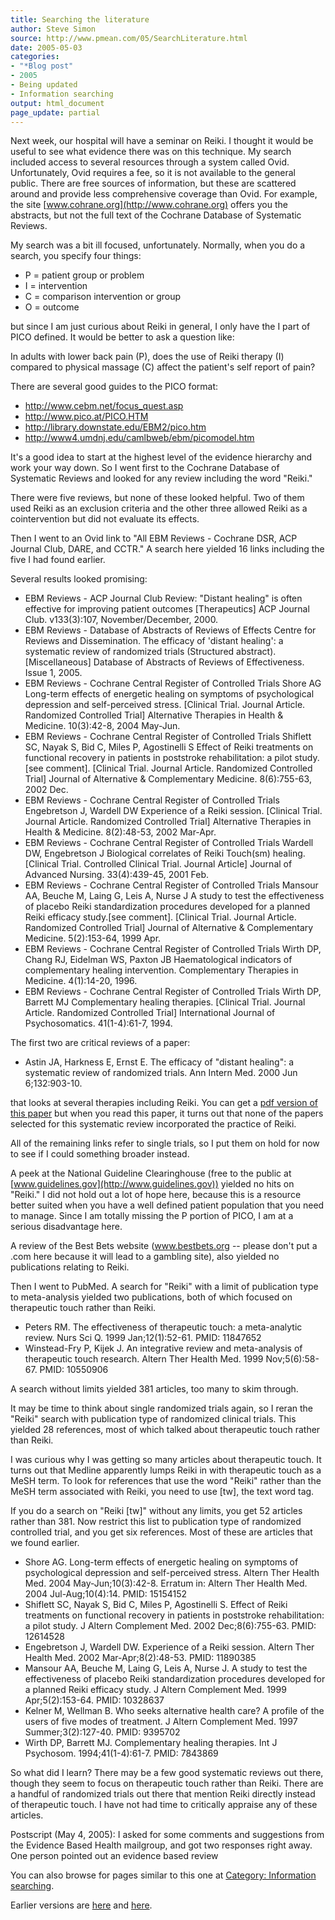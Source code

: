 ```yaml
---
title: Searching the literature
author: Steve Simon
source: http://www.pmean.com/05/SearchLiterature.html
date: 2005-05-03
categories:
- "*Blog post"
- 2005
- Being updated
- Information searching
output: html_document
page_update: partial
---
```


Next week, our hospital will have a seminar on Reiki. I thought it would
be useful to see what evidence there was on this technique. My search
included access to several resources through a system called Ovid.
Unfortunately, Ovid requires a fee, so it is not available to the
general public. There are free sources of information, but these are
scattered around and provide less comprehensive coverage than Ovid. For
example, the site [www.cohrane.org](http://www.cohrane.org) offers you
the abstracts, but not the full text of the Cochrane Database of
Systematic Reviews.

My search was a bit ill focused, unfortunately. Normally, when you do a
search, you specify four things:

- P = patient group or problem
- I = intervention
- C = comparison intervention or group
- O = outcome

but since I am just curious about Reiki in general, I only have the I
part of PICO defined. It would be better to ask a question like:

In adults with lower back pain (P), does the use of Reiki therapy (I)
compared to physical massage (C) affect the patient's self report of
pain?

There are several good guides to the PICO format:

- <http://www.cebm.net/focus_quest.asp>
- <http://www.pico.at/PICO.HTM>
- <http://library.downstate.edu/EBM2/pico.htm>
- <http://www4.umdnj.edu/camlbweb/ebm/picomodel.htm>

It's a good idea to start at the highest level of the evidence
hierarchy and work your way down. So I went first to the Cochrane
Database of Systematic Reviews and looked for any review including the
word "Reiki."

There were five reviews, but none of these looked helpful. Two of them
used Reiki as an exclusion criteria and the other three allowed Reiki as
a cointervention but did not evaluate its effects.

Then I went to an Ovid link to "All EBM Reviews - Cochrane DSR, ACP
Journal Club, DARE, and CCTR." A search here yielded 16 links including
the five I had found earlier.

Several results looked promising:

- EBM Reviews - ACP Journal Club Review: "Distant healing" is often
effective for improving patient outcomes \[Therapeutics\] ACP
Journal Club. v133(3):107, November/December, 2000.
- EBM Reviews - Database of Abstracts of Reviews of Effects Centre for
Reviews and Dissemination. The efficacy of 'distant healing': a
systematic review of randomized trials (Structured abstract).
\[Miscellaneous\] Database of Abstracts of Reviews of Effectiveness.
Issue 1, 2005.
- EBM Reviews - Cochrane Central Register of Controlled Trials Shore
AG Long-term effects of energetic healing on symptoms of
psychological depression and self-perceived stress. \[Clinical
Trial. Journal Article. Randomized Controlled Trial\] Alternative
Therapies in Health & Medicine. 10(3):42-8, 2004 May-Jun.
- EBM Reviews - Cochrane Central Register of Controlled Trials
Shiflett SC, Nayak S, Bid C, Miles P, Agostinelli S Effect of Reiki
treatments on functional recovery in patients in poststroke
rehabilitation: a pilot study.\[see comment\]. \[Clinical Trial.
Journal Article. Randomized Controlled Trial\] Journal of
Alternative & Complementary Medicine. 8(6):755-63, 2002 Dec.
- EBM Reviews - Cochrane Central Register of Controlled Trials
Engebretson J, Wardell DW Experience of a Reiki session. \[Clinical
Trial. Journal Article. Randomized Controlled Trial\] Alternative
Therapies in Health & Medicine. 8(2):48-53, 2002 Mar-Apr.
- EBM Reviews - Cochrane Central Register of Controlled Trials Wardell
DW, Engebretson J Biological correlates of Reiki Touch(sm) healing.
\[Clinical Trial. Controlled Clinical Trial. Journal Article\]
Journal of Advanced Nursing. 33(4):439-45, 2001 Feb.
- EBM Reviews - Cochrane Central Register of Controlled Trials Mansour
AA, Beuche M, Laing G, Leis A, Nurse J A study to test the
effectiveness of placebo Reiki standardization procedures developed
for a planned Reiki efficacy study.\[see comment\]. \[Clinical
Trial. Journal Article. Randomized Controlled Trial\] Journal of
Alternative & Complementary Medicine. 5(2):153-64, 1999 Apr.
- EBM Reviews - Cochrane Central Register of Controlled Trials Wirth
DP, Chang RJ, Eidelman WS, Paxton JB Haematological indicators of
complementary healing intervention. Complementary Therapies in
Medicine. 4(1):14-20, 1996.
- EBM Reviews - Cochrane Central Register of Controlled Trials Wirth
DP, Barrett MJ Complementary healing therapies. \[Clinical Trial.
Journal Article. Randomized Controlled Trial\] International Journal
of Psychosomatics. 41(1-4):61-7, 1994.

The first two are critical reviews of a paper:

- Astin JA, Harkness E, Ernst E. The efficacy of "distant healing":
a systematic review of randomized trials. Ann Intern Med. 2000 Jun
6;132:903-10.

that looks at several therapies including Reiki. You can get a [pdf
version of this paper](http://www.annals.org/cgi/reprint/132/11/903.pdf)
but when you read this paper, it turns out that none of the papers
selected for this systematic review incorporated the practice of Reiki.

All of the remaining links refer to single trials, so I put them on hold
for now to see if I could something broader instead.

A peek at the National Guideline Clearinghouse (free to the public at
[www.guidelines.gov](http://www.guidelines.gov)) yielded no hits on
"Reiki." I did not hold out a lot of hope here, because this is a
resource better suited when you have a well defined patient population
that you need to manage. Since I am totally missing the P portion of
PICO, I am at a serious disadvantage here.

A review of the Best Bets website (www.bestbets.org \-- please don't
put a .com here because it will lead to a gambling site), also yielded
no publications relating to Reiki.

Then I went to PubMed. A search for "Reiki" with a limit of
publication type to meta-analysis yielded two publications, both of
which focused on therapeutic touch rather than Reiki.

- Peters RM. The effectiveness of therapeutic touch: a meta-analytic
review. Nurs Sci Q. 1999 Jan;12(1):52-61. PMID: 11847652
- Winstead-Fry P, Kijek J. An integrative review and meta-analysis of
therapeutic touch research. Altern Ther Health Med. 1999
Nov;5(6):58-67. PMID: 10550906

A search without limits yielded 381 articles, too many to skim through.

It may be time to think about single randomized trials again, so I reran
the "Reiki" search with publication type of randomized clinical
trials. This yielded 28 references, most of which talked about
therapeutic touch rather than Reiki.

I was curious why I was getting so many articles about therapeutic
touch. It turns out that Medline apparently lumps Reiki in with
therapeutic touch as a MeSH term. To look for references that use the
word "Reiki" rather than the MeSH term associated with Reiki, you need
to use \[tw\], the text word tag.

If you do a search on "Reiki \[tw\]" without any limits, you get 52
articles rather than 381. Now restrict this list to publication type of
randomized controlled trial, and you get six references. Most of these
are articles that we found earlier.

- Shore AG. Long-term effects of energetic healing on symptoms of
psychological depression and self-perceived stress. Altern Ther
Health Med. 2004 May-Jun;10(3):42-8. Erratum in: Altern Ther Health
Med. 2004 Jul-Aug;10(4):14. PMID: 15154152
- Shiflett SC, Nayak S, Bid C, Miles P, Agostinelli S. Effect of Reiki
treatments on functional recovery in patients in poststroke
rehabilitation: a pilot study. J Altern Complement Med. 2002
Dec;8(6):755-63. PMID: 12614528
- Engebretson J, Wardell DW. Experience of a Reiki session. Altern
Ther Health Med. 2002 Mar-Apr;8(2):48-53. PMID: 11890385
- Mansour AA, Beuche M, Laing G, Leis A, Nurse J. A study to test the
effectiveness of placebo Reiki standardization procedures developed
for a planned Reiki efficacy study. J Altern Complement Med. 1999
Apr;5(2):153-64. PMID: 10328637
- Kelner M, Wellman B. Who seeks alternative health care? A profile of
the users of five modes of treatment. J Altern Complement Med. 1997
Summer;3(2):127-40. PMID: 9395702
- Wirth DP, Barrett MJ. Complementary healing therapies. Int J
Psychosom. 1994;41(1-4):61-7. PMID: 7843869

So what did I learn? There may be a few good systematic reviews out
there, though they seem to focus on therapeutic touch rather than Reiki.
There are a handful of randomized trials out there that mention Reiki
directly instead of therapeutic touch. I have not had time to critically
appraise any of these articles.

Postscript (May 4, 2005): I asked for some comments and suggestions from
the Evidence Based Health mailgroup, and got two responses right away.
One person pointed out an evidence based review

You can also browse
for pages similar to this one at [Category: Information
searching](../category/InformationSearching.html).

Earlier versions are [here][sim1] and [here][sim2].

[sim1]: http://www.pmean.com/05/SearchLiterature.html
[sim2]: http://new.pmean.com/searching-literature-reiki/
